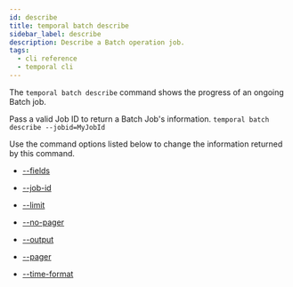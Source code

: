 ```yaml
---
id: describe
title: temporal batch describe
sidebar_label: describe
description: Describe a Batch operation job.
tags:
  - cli reference
  - temporal cli
---
```


The `temporal batch describe` command shows the progress of an ongoing Batch job.

Pass a valid Job ID to return a Batch Job's information.
`temporal batch describe --jobid=MyJobId`

Use the command options listed below to change the information returned by this command.

- [--fields](/cli/cmd-options/fields)

- [--job-id](/cli/cmd-options/job-id)

- [--limit](/cli/cmd-options/limit)

- [--no-pager](/cli/cmd-options/no-pager)

- [--output](/cli/cmd-options/output)

- [--pager](/cli/cmd-options/pager)

- [--time-format](/cli/cmd-options/time-format)
